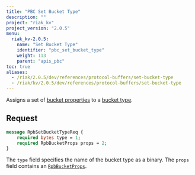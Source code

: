 ```yaml
---
title: "PBC Set Bucket Type"
description: ""
project: "riak_kv"
project_version: "2.0.5"
menu:
  riak_kv-2.0.5:
    name: "Set Bucket Type"
    identifier: "pbc_set_bucket_type"
    weight: 113
    parent: "apis_pbc"
toc: true
aliases:
  - /riak/2.0.5/dev/references/protocol-buffers/set-bucket-type
  - /riak/kv/2.0.5/dev/references/protocol-buffers/set-bucket-type
---
```


Assigns a set of [bucket properties](/riak/kv/2.0.5/developing/api/protocol-buffers/set-bucket-props) to a
[bucket type](/riak/kv/2.0.5/developing/usage/bucket-types).

## Request

```protobuf
message RpbSetBucketTypeReq {
    required bytes type = 1;
    required RpbBucketProps props = 2;
}
```

The `type` field specifies the name of the bucket type as a binary. The
`props` field contains an [`RpbBucketProps`](/riak/kv/2.0.5/developing/api/protocol-buffers/get-bucket-props).
